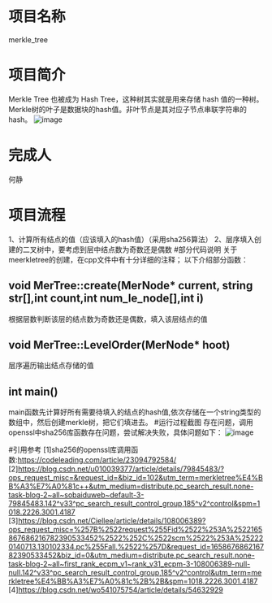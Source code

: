 # 项目名称 
merkle_tree
# 项目简介
Merkle Tree 也被成为 Hash Tree，这种树其实就是用来存储 hash 值的一种树。Merkle树的叶子是数据块的hash值。非叶节点是其对应子节点串联字符串的hash。
![image](https://user-images.githubusercontent.com/104714591/181259074-58187af6-b3b8-4345-b6c9-811c539c61fd.png)
# 完成人
何静
# 项目流程
1、计算所有结点的值（应该填入的hash值）（采用sha256算法）
2、层序填入创建的二叉树中，要考虑到层中结点数为奇数还是偶数
#部分代码说明
关于meerkletree的创建，在cpp文件中有十分详细的注释；
以下介绍部分函数：
## void MerTree::create(MerNode* current, string str[],int count,int num_le_node[],int i)
根据层数判断该层的结点数为奇数还是偶数，填入该层结点的值
## void MerTree::LevelOrder(MerNode* hoot)
层序遍历输出结点存储的值
## int main()
main函数先计算好所有需要待填入的结点的hash值,依次存储在一个string类型的数组中，然后创建merkle树，把它们填进去。
#运行过程截图
存在问题，调用openssl中sha256库函数存在问题，尝试解决失败，具体问题如下：
![image](https://user-images.githubusercontent.com/104714591/180805176-07acaafd-bbe2-468e-adad-3ba955d33304.png)

#引用参考
[1]sha256的openssl库调用函数:https://codeleading.com/article/23094792584/
[2]https://blog.csdn.net/u010039377/article/details/79845483/?ops_request_misc=&request_id=&biz_id=102&utm_term=merkletree%E4%BB%A3%E7%A0%81c++&utm_medium=distribute.pc_search_result.none-task-blog-2~all~sobaiduweb~default-3-79845483.142^v33^pc_search_result_control_group,185^v2^control&spm=1018.2226.3001.4187
[3]https://blog.csdn.net/Ciellee/article/details/108006389?ops_request_misc=%257B%2522request%255Fid%2522%253A%2522165867686216782390533452%2522%252C%2522scm%2522%253A%252220140713.130102334.pc%255Fall.%2522%257D&request_id=165867686216782390533452&biz_id=0&utm_medium=distribute.pc_search_result.none-task-blog-2~all~first_rank_ecpm_v1~rank_v31_ecpm-3-108006389-null-null.142^v33^pc_search_result_control_group,185^v2^control&utm_term=merkletree%E4%BB%A3%E7%A0%81c%2B%2B&spm=1018.2226.3001.4187
[4]https://blog.csdn.net/wo541075754/article/details/54632929
